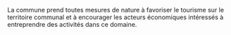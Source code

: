 La commune prend toutes mesures de nature à favoriser le tourisme sur le territoire communal et à encourager les acteurs économiques intéressés à entreprendre des activités dans ce domaine.